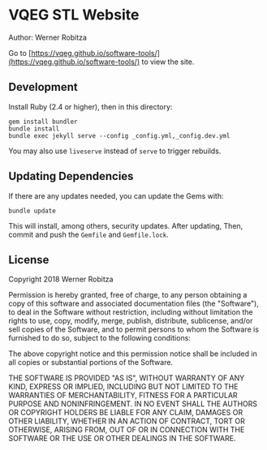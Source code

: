 # VQEG STL Website

Author: Werner Robitza

Go to [https://vqeg.github.io/software-tools/](https://vqeg.github.io/software-tools/) to view the site.

## Development

Install Ruby (2.4 or higher), then in this directory:

```
gem install bundler
bundle install
bundle exec jekyll serve --config _config.yml,_config.dev.yml
```

You may also use `liveserve` instead of `serve` to trigger rebuilds.

## Updating Dependencies

If there are any updates needed, you can update the Gems with:

```
bundle update
```

This will install, among others, security updates. After updating,  Then, commit and push the `Gemfile` and `Gemfile.lock`.

## License

Copyright 2018 Werner Robitza

Permission is hereby granted, free of charge, to any person obtaining a copy of this software and associated documentation files (the "Software"), to deal in the Software without restriction, including without limitation the rights to use, copy, modify, merge, publish, distribute, sublicense, and/or sell copies of the Software, and to permit persons to whom the Software is furnished to do so, subject to the following conditions:

The above copyright notice and this permission notice shall be included in all copies or substantial portions of the Software.

THE SOFTWARE IS PROVIDED "AS IS", WITHOUT WARRANTY OF ANY KIND, EXPRESS OR IMPLIED, INCLUDING BUT NOT LIMITED TO THE WARRANTIES OF MERCHANTABILITY, FITNESS FOR A PARTICULAR PURPOSE AND NONINFRINGEMENT. IN NO EVENT SHALL THE AUTHORS OR COPYRIGHT HOLDERS BE LIABLE FOR ANY CLAIM, DAMAGES OR OTHER LIABILITY, WHETHER IN AN ACTION OF CONTRACT, TORT OR OTHERWISE, ARISING FROM, OUT OF OR IN CONNECTION WITH THE SOFTWARE OR THE USE OR OTHER DEALINGS IN THE SOFTWARE.